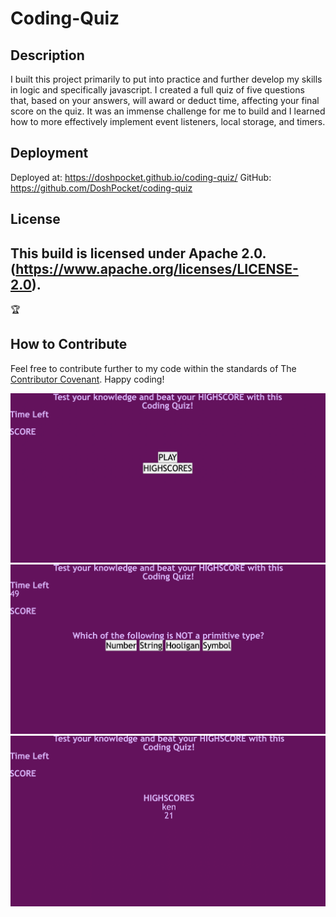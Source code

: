 # Coding-Quiz

## Description

I built this project primarily to put into practice and further develop my skills in logic and specifically javascript. I created a full quiz of five questions that, based on your answers, will award or deduct time, affecting your final score on the quiz. It was an immense challenge for me to build and I learned how to more effectively implement event listeners, local storage, and timers.

## Deployment

Deployed at: https://doshpocket.github.io/coding-quiz/
GitHub: https://github.com/DoshPocket/coding-quiz

## License
This build is licensed under Apache 2.0. (https://www.apache.org/licenses/LICENSE-2.0).
---
🏆 
## How to Contribute
Feel free to contribute further to my code within the standards of The [Contributor Covenant](https://www.contributor-covenant.org/). Happy coding!

![Coding Quiz Main Page](./assets/images/main.png "coding-quiz-main-page")
![Coding Quiz Question Page](./assets/images/question.png "coding-quiz-question-page")
![Coding Quiz Highscore Page](./assets/images/highscore.png "coding-quiz-highscore-page")